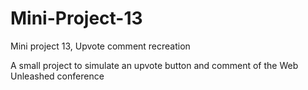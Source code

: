 # Mini-Project-13
Mini project 13, Upvote comment recreation

A small project to simulate an upvote button and comment of the Web Unleashed conference